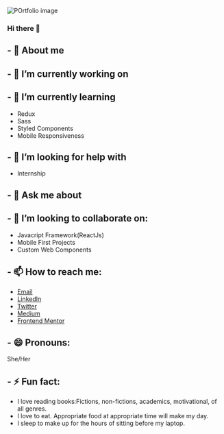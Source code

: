 ![POrtfolio image](https://user-images.githubusercontent.com/89060358/171656049-89853538-c156-4a64-836e-b92856a5f9b7.jpg)

### Hi there 👋

## - :raising_hand: About me

## - 🔭 I’m currently working on

## - 🌱 I’m currently learning
- Redux
- Sass
- Styled Components
- Mobile Responsiveness

## - 🤔 I’m looking for help with
- Internship

## - 💬 Ask me about

## - 👯 I’m looking to collaborate on:

- Javacript Framework(ReactJs)
- Mobile First Projects
- Custom Web Components

## - 📫 How to reach me:
- [Email](oluwatosinhephzibah@gmail.com)
- [LinkedIn](https://www.linkedin.com/in/oluwatosin-daramola-b2031b198/)
- [Twitter](https://www.twitter.com/undaunted_pen)
- [Medium](https://medium.com/@oadaramola)
- [Frontend Mentor](https://www.frontendmentor.io/profile/Heph-zibah)

## - 😄 Pronouns:
She/Her

## - ⚡ Fun fact: 
- I love reading books:Fictions, non-fictions, academics, motivational, of all genres.
- I love to eat. Appropriate food at appropriate time will make my day.
- I sleep to make up for the hours of sitting before my laptop.
